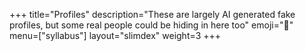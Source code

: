 +++
title="Profiles"
description="These are largely AI generated fake profiles, but some real people could be hiding in here too"
emoji="👥"
menu=["syllabus"]
layout="slimdex"
weight=3
+++
